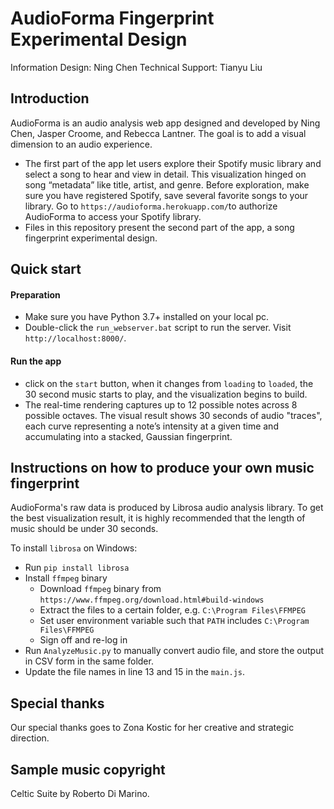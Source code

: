 # AudioForma Fingerprint Experimental Design

Information Design: Ning Chen
Technical Support: Tianyu Liu

## Introduction
AudioForma is an audio analysis web app designed and developed by Ning Chen, Jasper Croome, and Rebecca Lantner. The goal is to add a visual dimension to an audio experience.
- The first part of the app let users explore their Spotify music library and select a song to hear and view in detail. This visualization hinged on song “metadata” like title, artist, and genre. Before exploration, make sure you have registered Spotify, save several favorite songs to your library. Go to `https://audioforma.herokuapp.com/`to authorize AudioForma to access your Spotify library.
- Files in this repository present the second part of the app, a song fingerprint experimental design. 

## Quick start

#### Preparation
+ Make sure you have Python 3.7+ installed on your local pc.
+ Double-click the `run_webserver.bat` script to run the server. Visit `http://localhost:8000/`.

#### Run the app
+ click on the `start` button, when it changes from `loading` to `loaded`, the 30 second music starts to play, and the visualization begins to build.
+ The real-time rendering captures up to 12 possible notes across 8 possible octaves. The visual result shows 30 seconds of audio "traces", each curve representing a note’s intensity at a given time and accumulating into a stacked, Gaussian fingerprint.

## Instructions on how to produce your own music fingerprint
AudioForma's raw data is produced by Librosa audio analysis library.
To get the best visualization result, it is highly recommended that the length of music should be under 30 seconds.

To install `librosa` on Windows:
- Run `pip install librosa`
- Install `ffmpeg` binary
  + Download `ffmpeg` binary from `https://www.ffmpeg.org/download.html#build-windows`
  + Extract the files to a certain folder, e.g. `C:\Program Files\FFMPEG`
  + Set user environment variable such that `PATH` includes `C:\Program Files\FFMPEG`
  + Sign off and re-log in
- Run `AnalyzeMusic.py` to manually convert audio file, and store the output in CSV form in the same folder.
- Update the file names in line 13 and 15 in the `main.js`.

## Special thanks
Our special thanks goes to Zona Kostic for her creative and strategic direction.

## Sample music copyright
Celtic Suite by Roberto Di Marino.
